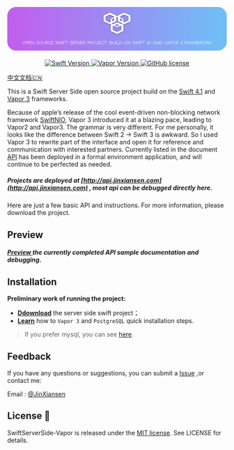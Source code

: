 
<p align="center">
    <img src="Source/icon2.png"/>
    <br>
    <br>
    <a href="http://swift.org">
        <img src="https://img.shields.io/badge/Swift-4.1-brightgreen.svg" alt="Swift Version">
    </a>
    <a href="http://vapor.codes">
        <img src="https://img.shields.io/badge/Vapor-3-F6CBCA.svg" alt="Vapor Version">
    </a>
    <a href="LICENSE">
        <img src="https://img.shields.io/badge/license-MIT-blue.svg" alt="GitHub license">
    </a>
</p>

[中文文档🇨🇳](README_CN.md) 

This is a Swift Server Side open source project build on the [Swift 4.1](https://swift.org) and [Vapor 3](http://vapor.codes) frameworks.

Because of apple’s release of the cool event-driven non-blocking network framework [SwiftNIO](https://github.com/apple/swift-nio), Vapor 3 introduced it at a blazing pace, leading to Vapor2 and Vapor3. The grammar is very different. For me personally, it looks like the difference between Swift 2 -> Swift 3 is awkward. So I used Vapor 3 to rewrite part of the interface and open it for reference and communication with interested partners.
Currently listed in the document [API](Source/API.md) has been deployed in a formal environment application, and will continue to be perfected as needed.

##### Projects are deployed at [http://api.jinxiansen.com](http://api.jinxiansen.com) , most api can be debugged directly here.

Here are just a few basic API and instructions. For more information, please download the project.

## Preview

##### [Preview ](Source/API.md) the currently completed API sample documentation and debugging.


## Installation

**Preliminary work of running the project:**


* [**Ddownload**](https://github.com/Jinxiansen/SwiftServerSide-Vapor/archive/master.zip) the server side swift project；
* [**Learn**](Source/Install.md) how to `Vapor 3` and `PostgreSQL` quick installation steps.


> If you prefer mysql, you can see [here](https://github.com/Jinxiansen/SwiftServerSide-Vapor/tree/mysql).


## Feedback 

If you have any questions or suggestions, you can submit a [Issue](https://github.com/Jinxiansen/SwiftServerSide-Vapor/issues) ,or contact me: 

Email : [@JinXiansen](hi@jinxiansen.com) 

## License 📄


SwiftServerSide-Vapor is released under the [MIT license](LICENSE). See LICENSE for details.
